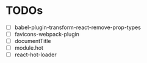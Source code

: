 # TODOs

- [ ] babel-plugin-transform-react-remove-prop-types
- [ ] favicons-webpack-plugin
- [ ] documentTitle
- [ ] module.hot
- [ ] react-hot-loader
